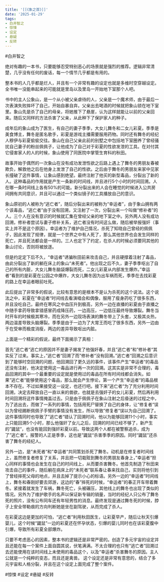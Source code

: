 ```yaml
---
title: '[[《象之首》]]'
date: '2025-01-29'
tags:
- 白井智之
- 惊悚
- 设定
- 悬疑
- 反转
---
```

#白井智之

绝对有趣的一本书，只要能够忍受特别恶心的场景就是强烈的推荐。逻辑非常清楚，几乎没有任何的废话，每一个情节几乎都是有用的。

整本书的人几乎都是烂人，并且有一个非常有趣的设定也就是多维时空穿越设定。全书唯一没能串起来的可能就是里岛以及里岛一开始地下室那个人吧。

书中的主人公象山，是一个从小被父亲虐待的人，父亲是一个魔术师，由于最后一次表演失败摔坏了自己，开始自暴自弃。父亲出去喝酒的时候就把象山锁在地下室里。象山先是杀了自己的母亲，将她推下了悬崖，认为这样就能让以前的父亲回来。随后又同样的方法杀害了父亲，从此种下了保护家人的种子。

成年后的象山成为了医生，有自己的妻子季季，大女儿舞冬和二女儿彩夏。季季是美食博主，舞冬是匿名歌手，彩夏是游戏主播需要服用药物。同时还有舞冬的经纪人穆伊与彩夏偷偷交往。象山在自己父亲此前的别墅之中包括地下室圈养了曾经骚扰自己妻子的粉丝佩佩子，让他成为了自己对于彩夏的性欲发泄的工具。在对付其它侵害家人的人的时候，象山使用了同医院中掌管生育科的秋田。

故事开始于偶然的一次象山在没有成功发泄性欲之后路上遇上了舞冬的男朋友春被欺负，解救他之后在他身上发泄了自己的性欲。之后由于舞冬的男朋友来家中见家长撞破了这件事情，让象山感到绝望。最终注射了他买的新型毒品，分裂出了新的人。这种毒品的作用就是产生一条新的时间线，并且进行5个小时的时间回溯。人在哪一条时间线上各有50%的可能。新分裂出来的人会在睡觉的时候进入公共房间拥有共同意识，并且可以通过一个类似镜子的工具播放自己的意识。

象山原初的人被称为“逃亡者”，随后分裂出来的被称为“幸运者”，由于象山拥有两个该毒品，“逃亡者”由于没有回溯，又注射了一次，分裂出来一个叫做“修补者”的人。三个人在没有意识的时候就汇集在曾经父亲的地下室之中。另外两人没有成功回溯，修补者尝试与妻子修补关系，逃亡者没有时间这么做，随后被举报强奸（事实上并不是这个原因）。幸运者为了维护自己情况，杀死了知晓自己曾经的佩佩子，因此发现了规律，就是一个世界之中有人死了，那么其他世界也会发生同样的死亡，并且死法都会是一样的。三人也定下了约定，在杀人的时候必须要同其他的象山讨论，否则将被放逐。

但是约定定下后不久，“幸运者”诱骗秋田前来攻击自己，并且硬撑着注射了毒品，由此分裂出了新的躺在床上的象山“未死者”。他出现之后不久，妻子季季呕出了自己的所有内脏，大女儿舞冬脑袋爆裂而死，二女儿彩夏从内部发生爆炸。”幸运者“看到的是彩夏在公园之中爆炸，大女儿舞冬因为出车祸而死，季季在去找彩夏的路上在幸运者眼前吐死。

此后提出了非常多的假说，比较有意思的是根本不是认为杀死的这个说法。这个说法之中，彩夏在”幸运者“时间线去看演唱会和偶像，服用了瘦身药吃了很多东西，并且没吃自己，最终在寒风之中血压升到极高，另外一边在直播的彩夏由于直播之中随手拿药导致拿错感冒药成降压药，一边高压，一边低压最终导致爆裂。舞冬当时开车的时候极其寒冷，而在另外一边现场表演的舞冬带上了头套，又极其炎热，两边温差导致头脑爆裂。季季是由于一边为了大胃王而吃了很多东西，另外一边由于在受审而极度消瘦，两边的差异导致呕出内脏。

上面是一个精彩的假说，最终下面揭示了真相：

首先”逃亡者“逃亡的原因并不是妻子揭发了他强奸春，并且”逃亡者“和”修补者“其实反了过来。事实上，”逃亡者“回溯了而”修补者“没有回溯。”逃亡者“回溯之后意识到了能够时空回溯的问题，他回溯回了更久远的事件，该事件产生”幸运者“的毒品还没有注射，他决定使用这一毒品进行再一次的回溯。这其实是非常不合理的，毒品回溯的其中一个最重要的设定就是使用过的毒品在所有时间线都会消失。如果”逃亡者“能够使用这个毒品，那么就会产生悖论，第一个产生”幸运者“的毒品根本不存在。不过如果接受这一设定，也还行吧。接下来”逃亡者“为了充分利用时间回溯，决定去释放自己一直以来的兽欲，也就是去强奸子的女儿彩夏，然后再利用时间回溯将这件事情掩盖过去。只是由于佩佩子在象山注射之后昏迷的过程之中，为了逃出去，而做了一系列的事情，包括用死尸替换了自己的身体，让“修复者“误以为曾经踢断佩佩子手臂的事情没有发生，所以导致”修复者“误以为自己回溯了。这件事情同时也导致了”逃亡者“错认了回溯时间，他以为能够回溯11个小时，事实上只能回溯5个小时，那么他强奸了女儿之后，回溯的时间已经不够了，新产生的”鼹鼠“，也没有能回到强奸彩夏以前。导致这两个人都在被警察追杀，成为了”逃亡者“。报警的人正是季季，这也是”鼹鼠“杀害季季的原因。同时“鼹鼠”还杀害了舞冬的经纪人。

另外一边，是”未死者“和”幸运者“共同策划杀死了舞冬。动机是在修复者时间线上，虽然修复者修复了关系，并且把一切栽赃到舞冬的男朋友春身上，”幸运者“担心同样的事情也会发生在自己的时间线上，从而要杀害舞冬。他首先制造了秋田来攻击自己的事件，随后躺在病床上的“未死者”联系春让春来找自己，实则将他引到了曾经摔死父母的地点，并且去掉了提示小心的标语。另外一边的“幸运者”时间线上，舞冬和春刚好要去郊游，这边的“春”摔死的时候，“幸运者”的春正开车带着舞冬。紧接着就发生了车祸，舞冬死亡，头被碾压，其他线上的舞冬也出现了类似的情况。另外为了维护歌手的名声以保证新专辑的销量，当时的经纪人只公布了舞冬死的照片，没有公布同车还有年轻男性的消息。最终发现是通过舞冬死的时候，脖子上安全带勒痕的方向判断她是坐在副驾驶，从而完成了杀人。

在彩夏这边是更加的可怕，“逃亡者”利用秋田医生，让彩夏早产，随后让秋天引爆婴儿，这个时候“鼹鼠”一边的彩夏还在怀孕状态，引爆的婴儿同时也在该彩夏腹中引爆，导致所有彩夏全部爆炸。

只要不考虑恶心的因素，整本书的逻辑还是非常严密的。创造了多元宇宙的设定并且还能在每一个案件上面自圆其说，伏笔满满。不太合理的也只有“逃亡者”回溯过去还能使用在该时间线上未使用的毒品这个，以及“幸运者”杀害舞冬的原因。主人公就是一个纯粹的变态，而且还是禽兽。
这个设定还是非常有意思的，结合了多元宇宙和人格分裂，并且在这个设定上面完成了整个案件。

#惊悚 #设定 #悬疑 #反转
